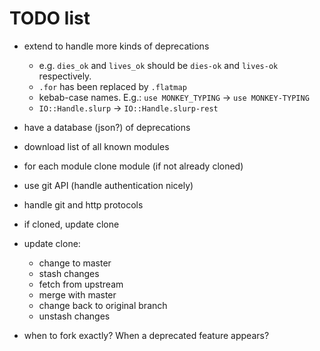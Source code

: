 # TODO list

 - extend to handle more kinds of deprecations
   - e.g. `dies_ok` and `lives_ok` should be `dies-ok` and `lives-ok`
     respectively.
   - `.for` has been replaced by `.flatmap`
   - kebab-case names.  E.g.: `use MONKEY_TYPING` -> `use MONKEY-TYPING`
   - `IO::Handle.slurp` -> `IO::Handle.slurp-rest`



 - have a database (json?) of deprecations
 - download list of all known modules
 - for each module clone module (if not already cloned)
 - use git API (handle authentication nicely)
 - handle git and http protocols
 - if cloned, update clone
 - update clone:
   - change to master
   - stash changes
   - fetch from upstream
   - merge with master
   - change back to original branch
   - unstash changes
 - when to fork exactly?  When a deprecated feature appears?
